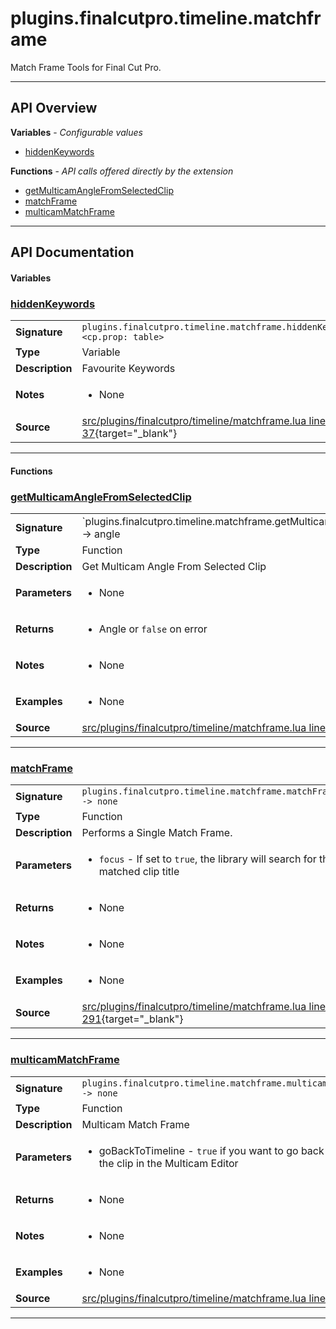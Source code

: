 # plugins.finalcutpro.timeline.matchframe

Match Frame Tools for Final Cut Pro.

---

## API Overview
**Variables** - _Configurable values_
 * [hiddenKeywords](#hiddenkeywords)

**Functions** - _API calls offered directly by the extension_
 * [getMulticamAngleFromSelectedClip](#getmulticamanglefromselectedclip)
 * [matchFrame](#matchframe)
 * [multicamMatchFrame](#multicammatchframe)


---

## API Documentation

#### Variables


### [hiddenKeywords](#hiddenkeywords)

|                                             |                                                                                     |
| --------------------------------------------|-------------------------------------------------------------------------------------|
| **Signature**                               | `plugins.finalcutpro.timeline.matchframe.hiddenKeywords <cp.prop: table>`                                                                    |
| **Type**                                    | Variable                                                                     |
| **Description**                             | Favourite Keywords                                                                     |
| **Notes**                                   | <ul><li>None</li></ul> |
| **Source**                                  | [src/plugins/finalcutpro/timeline/matchframe.lua line 37](https://github.com/CommandPost/CommandPost/blob/develop/src/plugins/finalcutpro/timeline/matchframe.lua#L37){target="_blank"} |

---

#### Functions


### [getMulticamAngleFromSelectedClip](#getmulticamanglefromselectedclip)

|                                             |                                                                                     |
| --------------------------------------------|-------------------------------------------------------------------------------------|
| **Signature**                               | `plugins.finalcutpro.timeline.matchframe.getMulticamAngleFromSelectedClip() -> angle | boolean`                                                                    |
| **Type**                                    | Function                                                                     |
| **Description**                             | Get Multicam Angle From Selected Clip                                                                     |
| **Parameters**                              | <ul><li>None</li></ul> |
| **Returns**                                 | <ul><li>Angle or `false` on error</li></ul>          |
| **Notes**                                   | <ul><li>None</li></ul> |
| **Examples**                                | <ul><li>None</li></ul> |
| **Source**                                  | [src/plugins/finalcutpro/timeline/matchframe.lua line 153](https://github.com/CommandPost/CommandPost/blob/develop/src/plugins/finalcutpro/timeline/matchframe.lua#L153){target="_blank"} |

---


### [matchFrame](#matchframe)

|                                             |                                                                                     |
| --------------------------------------------|-------------------------------------------------------------------------------------|
| **Signature**                               | `plugins.finalcutpro.timeline.matchframe.matchFrame() -> none`                                                                    |
| **Type**                                    | Function                                                                     |
| **Description**                             | Performs a Single Match Frame.                                                                     |
| **Parameters**                              | <ul><li>`focus`  - If set to `true`, the library will search for the matched clip title</li></ul> |
| **Returns**                                 | <ul><li>None</li></ul>          |
| **Notes**                                   | <ul><li>None</li></ul> |
| **Examples**                                | <ul><li>None</li></ul> |
| **Source**                                  | [src/plugins/finalcutpro/timeline/matchframe.lua line 291](https://github.com/CommandPost/CommandPost/blob/develop/src/plugins/finalcutpro/timeline/matchframe.lua#L291){target="_blank"} |

---


### [multicamMatchFrame](#multicammatchframe)

|                                             |                                                                                     |
| --------------------------------------------|-------------------------------------------------------------------------------------|
| **Signature**                               | `plugins.finalcutpro.timeline.matchframe.multicamMatchFrame(goBackToTimeline) -> none`                                                                    |
| **Type**                                    | Function                                                                     |
| **Description**                             | Multicam Match Frame                                                                     |
| **Parameters**                              | <ul><li>goBackToTimeline - `true` if you want to go back to the timeline after opening the clip in the Multicam Editor</li></ul> |
| **Returns**                                 | <ul><li>None</li></ul>          |
| **Notes**                                   | <ul><li>None</li></ul> |
| **Examples**                                | <ul><li>None</li></ul> |
| **Source**                                  | [src/plugins/finalcutpro/timeline/matchframe.lua line 42](https://github.com/CommandPost/CommandPost/blob/develop/src/plugins/finalcutpro/timeline/matchframe.lua#L42){target="_blank"} |

---


